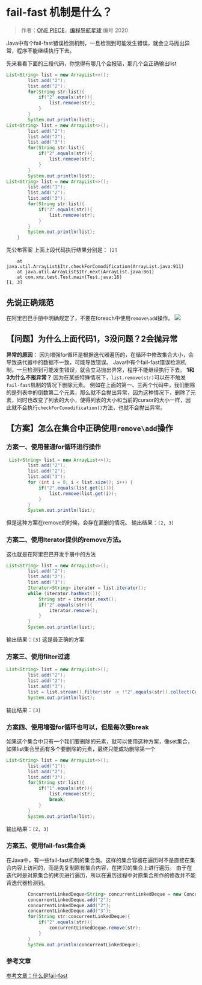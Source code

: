 # fail-fast 机制是什么？

> 作者：[ONE PIECE](https://blog.csdn.net/weixin_51675464?type=blog)，[编程导航星球](https://wx.zsxq.com/dweb2/index/group/51122858222824) 编号 2020

Java中有个fail-fast错误检测机制，一旦检测到可能发生错误，就会立马抛出异常，程序不能继续执行下去。

先来看看下面的三段代码，你觉得有哪几个会报错，那几个会正确输出list

```java
List<String> list = new ArrayList<>();
        list.add("2");
        list.add("2");
        for(String str:list){
            if("2".equals(str)){
                list.remove(str);
            }
        }
        System.out.println(list);
List<String> list = new ArrayList<>();
        list.add("2");
        list.add("2");
        list.add("3");
        for(String str:list){
            if("2".equals(str)){
                list.remove(str);
            }
        }
        System.out.println(list);
List<String> list = new ArrayList<>();
        list.add("1");
        list.add("2");
        list.add("3");
        for(String str:list){
            if("2".equals(str)){
                list.remove(str);
            }
        }
        System.out.println(list);
    }
```

先公布答案 上面上段代码执行结果分别是： `[2]`

```Exception
	at java.util.ArrayList$Itr.checkForComodification(ArrayList.java:911)
	at java.util.ArrayList$Itr.next(ArrayList.java:861)
	at com.xmz.test.Test.main(Test.java:16)
[1, 3]
```

## 先说正确规范

在阿里巴巴手册中明确规定了，不要在foreach中使用`remove\add`操作。 ![](https://pic.yupi.icu/5563/202311300826859.png)

## 【问题】为什么上面代码1，3没问题？2会抛异常

**异常的原因**： 因为增强for循环是根据迭代器遍历的，在循环中修改集合大小，会导致迭代器中的数据不一致，可能导致错误。 Java中有个fail-fast错误检测机制，一旦检测到可能发生错误，就会立马抛出异常，程序不能继续执行下去。 **1和3为什么不报异常？** 因为在某些特殊情况下，`list.remove(str)`可以在不触发`fail-fast`机制的情况下删除元素。 例如在上面的第一、三两个代码中，我们删除的是列表中的倒数第二个元素，那么就不会抛出异常，因为这种情况下，删除了元素，同时也改变了列表的大小，使得列表的大小和当前的cursor的大小一样，因此就不会执行`checkForComodification()`方法，也就不会抛出异常。

## 【方案】怎么在集合中正确使用`remove\add`操作

### 方案一、使用普通for循环进行操作

```java
 List<String> list = new ArrayList<>();
        list.add("2");
        list.add("2");
        list.add("3");
        for (int i = 0; i < list.size(); i++) {
            if("2".equals(list.get(i))){
                list.remove(list.get(i));
            }
        }
        System.out.println(list);
```

但是这种方案在remove的时候，会存在漏删的情况。 输出结果：`[2, 3]`

### 方案二、使用Iterator提供的remove方法。

这也就是在阿里巴巴开发手册中的方法

```java
List<String> list = new ArrayList<>();
        list.add("2");
        list.add("2");
        list.add("3");
        Iterator<String> iterator = list.iterator();
        while (iterator.hasNext()){
            String str = iterator.next();
            if("2".equals(str)){
                iterator.remove();
            }
        }
        System.out.println(list);
```

输出结果：`[3]` 这是最正确的方案

### 方案三、使用filter过滤

```java
List<String> list = new ArrayList<>();
        list.add("2");
        list.add("2");
        list.add("3");
        list = list.stream().filter(str -> !"2".equals(str)).collect(Collectors.toList());
        System.out.println(list);
```

输出结果：`[3]`

### 方案四、使用增强for循环也可以，但是每次要break

如果这个集合中只有一个我们要删除的元素，就可以使用这种方案，像set集合，如果list集合里面有多个要删除的元素，最终只能成功删除第一个

```java
List<String> list = new ArrayList<>();
        list.add("1");
        list.add("2");
        list.add("3");
        for(String str:list){
            if("1".equals(str)){
                list.remove(str);
                break;
            }
        }
        System.out.println(list);
```

输出结果：`[2, 3]`

### 方案五、使用fail-fast集合类

在Java中，有一些fail-fast机制的集合类。这样的集合容器在遍历时不是直接在集合内容上访问的，而是先复制原有集合内容，在拷贝的集合上进行遍历。 由于在迭代时是对原集合的拷贝进行遍历，所以在遍历过程中对原集合所作的修改并不能背迭代器检测到。

```java
        ConcurrentLinkedDeque<String> concurrentLinkedDeque = new ConcurrentLinkedDeque<>();
        concurrentLinkedDeque.add("2");
        concurrentLinkedDeque.add("2");
        concurrentLinkedDeque.add("3");
        for(String str:concurrentLinkedDeque){
            if("2".equals(str)){
                concurrentLinkedDeque.remove(str);
            }
        }
        System.out.println(concurrentLinkedDeque);
```

### 参考文章

[参考文章：什么是fail-fast](https://www.cnblogs.com/54chensongxia/p/12470446.html)